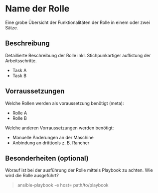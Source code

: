 # Name der Rolle

Eine grobe Übersicht der Funktionalitäten der Rolle in einem oder zwei Sätze.

## Beschreibung

Detaillierte Beschreibung der Rolle inkl. Stichpunkartiger auflistung der Arbeitsschritte.

* Task A
* Task B


## Vorraussetzungen

Welche Rollen werden als voraussetzung benötigt (meta):
* Rolle A
* Rolle B

Welche anderen Vorraussetzungen werden benötigt:
* Manuelle Änderungen an der Maschine
* Anbindung an dritttools z. B. Rancher

## Besonderheiten (optional)

Worauf ist bei der ausführung der Rolle mittels Playbook zu achten. Wie wird die Rolle ausgeführt?

> ansible-playbook -e host=<Hostname> path/to/playbook


